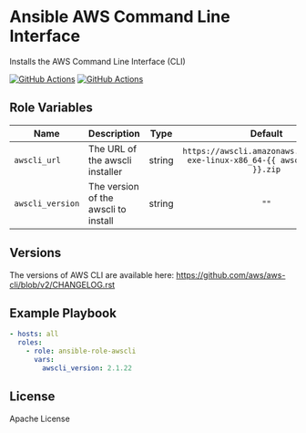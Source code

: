 Ansible AWS Command Line Interface
==================================

Installs the AWS Command Line Interface (CLI)

[![GitHub Actions](https://github.com/mongodb-ansible-roles/ansible-role-awscli/workflows/Molecule%20Test/badge.svg)](https://github.com/mongodb-ansible-roles/ansible-role-awscli/actions?query=workflow%3A%22Molecule+Test%22)
[![GitHub Actions](https://github.com/mongodb-ansible-roles/ansible-role-awscli/workflows/Release/badge.svg)](https://github.com/mongodb-ansible-roles/ansible-role-awscli/actions?query=workflow%3A%22Release%22)

Role Variables
--------------

| Name | Description | Type | Default | Required |
|------|-------------|:----:|:-------:|:--------:|
| `awscli_url` | The URL of the awscli installer | string | `https://awscli.amazonaws.com/awscli-exe-linux-x86_64-{{ awscli_version }}.zip` | no |
| `awscli_version` | The version of the awscli to install | string | `""` | no |

Versions
--------

The versions of AWS CLI are available here: https://github.com/aws/aws-cli/blob/v2/CHANGELOG.rst

Example Playbook
----------------

```yaml
- hosts: all
  roles:
    - role: ansible-role-awscli
      vars:
        awscli_version: 2.1.22
```

License
-------

Apache License
